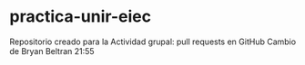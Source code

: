 # practica-unir-eiec
Repositorio creado para la Actividad grupal: pull requests en GitHub
Cambio de Bryan Beltran 21:55